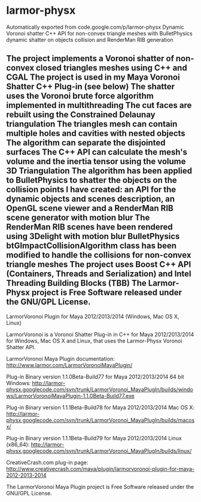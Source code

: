 # larmor-physx
Automatically exported from code.google.com/p/larmor-physx
Dynamic Voronoi shatter C++ API for non-convex triangle meshes with BulletPhysics dynamic shatter on objects collision and RenderMan RIB generation

The project implements a Voronoi shatter of non-convex closed triangles meshes using C++ and CGAL
The project is used in my Maya Voronoi Shatter C++ Plug-in (see below)
The shatter uses the Voronoi brute force algorithm implemented in multithreading
The cut faces are rebuilt using the Constrained Delaunay triangulation
The triangles mesh can contain multiple holes and cavities with nested objects
The algorithm can separate the disjointed surfaces
The C++ API can calculate the mesh's volume and the inertia tensor using the volume 3D Triangulation
The algorithm has been applied to BulletPhysics to shatter the objects on the collision points
I have created: an API for the dynamic objects and scenes description, an OpenGL scene viewer and a RenderMan RIB scene generator with motion blur
The RenderMan RIB scenes have been rendered using 3Delight with motion blur
BulletPhysics btGImpactCollisionAlgorithm class has been modified to handle the collisions for non-convex triangle meshes
The project uses Boost C++ API (Containers, Threads and Serialization) and Intel Threading Building Blocks (TBB)
The Larmor-Physx project is Free Software released under the GNU/GPL License.
---------------------------------------------------------------------------------------------------------------------------
LarmorVoronoi Plugin for Maya 2012/2013/2014 (Windows, Mac OS X, Linux)

LarmorVoronoi is a Voronoi Shatter Plug-in in C++ for Maya 2012/2013/2014 for Windows, Mac OS X and Linux, that uses the Larmor-Physx Voronoi Shatter API.

LarmorVoronoi Maya Plugin documentation: http://www.larmor.com/LarmorVoronoiMayaPlugin/

Plug-in Binary version 1.1.0Beta-Build77 for Maya 2012/2013/2014 64 bit Windows: http://larmor-physx.googlecode.com/svn/trunk/LarmorVoronoi_MayaPlugIn/builds/windows/LarmorVoronoiMayaPlugin-1.1.0Beta-Build77.exe

Plug-in Binary version 1.1.1Beta-Build78 for Maya 2012/2013/2014 Mac OS X: http://larmor-physx.googlecode.com/svn/trunk/LarmorVoronoi_MayaPlugIn/builds/macosx/

Plug-in Binary version 1.1.1Beta-Build79 for Maya 2012/2013/2014 Linux (x86_64): http://larmor-physx.googlecode.com/svn/trunk/LarmorVoronoi_MayaPlugIn/builds/linux/

CreativeCrash.com plug-in page: http://www.creativecrash.com/maya/plugin/larmorvoronoi-plugin-for-maya-2012-2013-2014

The LarmorVoronoi Maya Plugin project is Free Software released under the GNU/GPL License.
